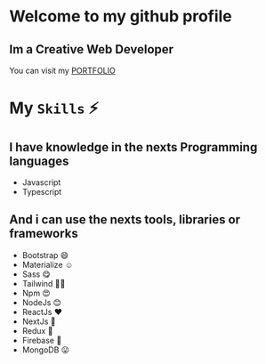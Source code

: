 # Welcome to my github profile
## Im a Creative Web Developer
You can visit my [PORTFOLIO](https://freddygutierrez.netlify.app)

# My `Skills` :zap:
## I have  knowledge in the nexts Programming languages

- Javascript
- Typescript

## And i can use the nexts tools, libraries or frameworks
- Bootstrap 😄
- Materialize ☺
- Sass 😋
- Tailwind 🥰😍
- Npm 😍
- NodeJs 😊
- ReactJs ❤
- NextJs 🥰
- Redux 🙈
- Firebase 🤩
- MongoDB 😛
<!--
**FreddyGames69/FreddyGames69** is a ✨ _special_ ✨ repository because its `README.md` (this file) appears on your GitHub profile.

Here are some ideas to get you started:

- 🔭 I’m currently working on ...
- 🌱 I’m currently learning ...
- 👯 I’m looking to collaborate on ...
- 🤔 I’m looking for help with ...
- 💬 Ask me about ...
- 📫 How to reach me: ...
- 😄 Pronouns: ...
- ⚡ Fun fact: ..
-->
